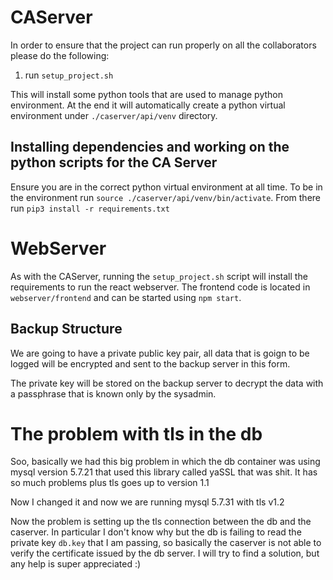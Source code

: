 # CAServer

In order to ensure that the project can run properly on all the collaborators please do
the following:

1. run `setup_project.sh`

This will install some python tools that are used to manage python environment.
At the end it will automatically create a python virtual environment under `./caserver/api/venv`
directory.

## Installing dependencies and working on the python scripts for the CA Server

Ensure you are in the correct python virtual environment at all time. To be in
the environment run `source ./caserver/api/venv/bin/activate`. From there run
`pip3 install -r requirements.txt`

# WebServer

As with the CAServer, running the `setup_project.sh` script will install the requirements to run the react webserver.
The frontend code is located in `webserver/frontend` and can be started using `npm start`.

## Backup Structure

We are going to have a private public key pair, all data that is goign to be logged
will be encrypted and sent to the backup server in this form.

The private key will be stored on the backup server to decrypt the data with a passphrase
that is known only by the sysadmin.

# The problem with tls in the db
Soo, basically we had this big problem in which the db container was using mysql version 5.7.21 that used this library called yaSSL that was shit. It has so much problems plus tls goes up to version 1.1

Now I changed it and now we are running mysql 5.7.31 with tls v1.2

Now the problem is setting up the tls connection between the db and the caserver. In particular I don't know why but the db is
failing to read the private key `db.key` that I am passing, so basically the caserver is not able to verify the certificate issued
by the db server. I will try to find a solution, but any help is super appreciated :)